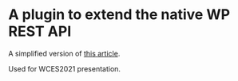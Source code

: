 # A plugin to extend the native WP REST API

A simplified version of
[this article](https://torquemag.io/2016/08/building-custom-rest-api-routes-using-object-oriented-php/).

Used for WCES2021 presentation.
